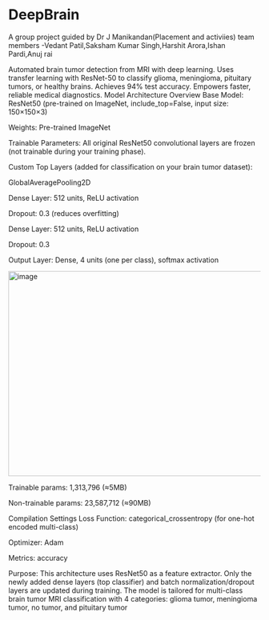 # DeepBrain
A group project guided by Dr J Manikandan(Placement and activiies) 
team members -Vedant Patil,Saksham Kumar Singh,Harshit Arora,Ishan Pardi,Anuj rai

Automated brain tumor detection from MRI with deep learning. Uses transfer learning with ResNet-50 to classify glioma, meningioma, pituitary tumors, or healthy brains. Achieves 94% test accuracy. Empowers faster, reliable medical diagnostics.
Model Architecture Overview
Base Model: ResNet50 (pre-trained on ImageNet, include_top=False, input size: 150×150×3)

Weights: Pre-trained ImageNet

Trainable Parameters: All original ResNet50 convolutional layers are frozen (not trainable during your training phase).

Custom Top Layers (added for classification on your brain tumor dataset):

GlobalAveragePooling2D

Dense Layer: 512 units, ReLU activation

Dropout: 0.3 (reduces overfitting)

Dense Layer: 512 units, ReLU activation

Dropout: 0.3

Output Layer: Dense, 4 units (one per class), softmax activation

<img width="886" height="410" alt="image" src="https://github.com/user-attachments/assets/128ffe1a-a5b4-4c79-b3e7-dac0e8833bd2" />


Trainable params: 1,313,796 (≈5MB)

Non-trainable params: 23,587,712 (≈90MB)

Compilation Settings
Loss Function: categorical_crossentropy (for one-hot encoded multi-class)

Optimizer: Adam

Metrics: accuracy

Purpose:
This architecture uses ResNet50 as a feature extractor. Only the newly added dense layers (top classifier) and batch normalization/dropout layers are updated during training. The model is tailored for multi-class brain tumor MRI classification with 4 categories: glioma tumor, meningioma tumor, no tumor, and pituitary tumor
